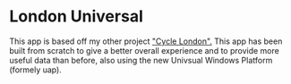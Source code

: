 # London Universal

This app is based off my other project ["Cycle London".](https://github.com/lewisjohnson/Cycle-London-Universal]) This app has been built from scratch to give a better overall experience and to provide more useful data than before, also using the new Univsual Windows Platform (formely uap).
